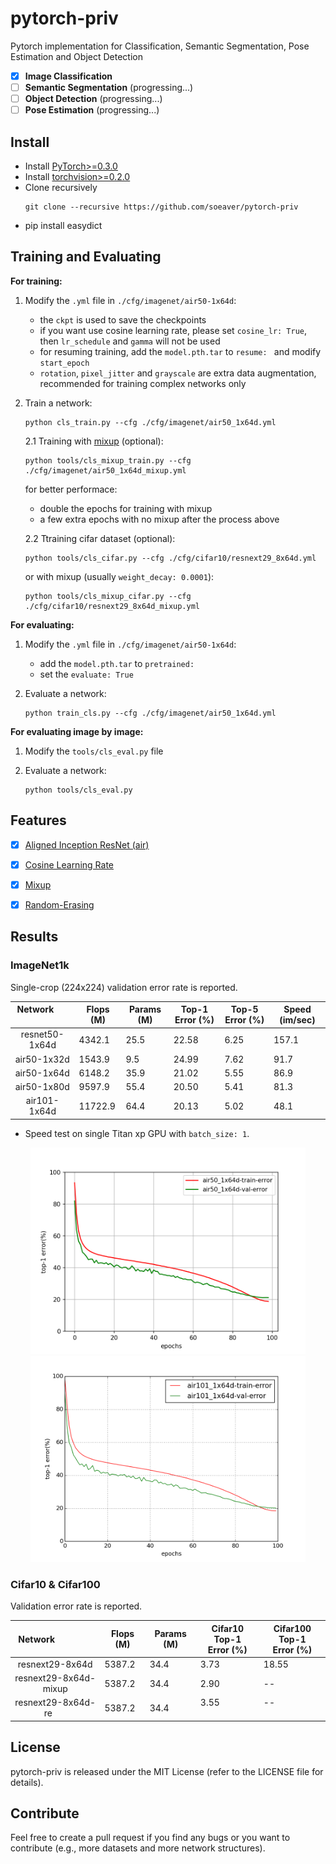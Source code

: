 # pytorch-priv
Pytorch implementation for Classification, Semantic Segmentation, Pose Estimation and Object Detection
- [x] **Image Classification**
- [ ] **Semantic Segmentation** (progressing...)
- [ ] **Object Detection** (progressing...)
- [ ] **Pose Estimation** (progressing...)

## Install
* Install [PyTorch>=0.3.0](http://pytorch.org/)
* Install [torchvision>=0.2.0](http://pytorch.org/)
* Clone recursively
  ```
  git clone --recursive https://github.com/soeaver/pytorch-priv
  ```
* pip install easydict


## Training and Evaluating

**For training:**
1. Modify the `.yml` file in `./cfg/imagenet/air50-1x64d`:
   * the `ckpt` is used to save the checkpoints
   * if you want use cosine learning rate, please set `cosine_lr: True`, then `lr_schedule` and `gamma` will not be used
   * for resuming training, add the `model.pth.tar` to `resume: ` and modify `start_epoch`
   * `rotation`, `pixel_jitter` and `grayscale` are extra data augmentation, recommended for training complex networks only
   
2. Train a network:
     ```
     python cls_train.py --cfg ./cfg/imagenet/air50_1x64d.yml 
     ```
     
    2.1 Training with [mixup](https://arxiv.org/pdf/1710.09412.pdf) (optional):
     ```
     python tools/cls_mixup_train.py --cfg ./cfg/imagenet/air50_1x64d_mixup.yml 
     ```
     for better performace:
     * double the epochs for training with mixup 
     * a few extra epochs with no mixup after the process above

    2.2 Ttraining cifar dataset (optional):
     ```
     python tools/cls_cifar.py --cfg ./cfg/cifar10/resnext29_8x64d.yml
     ```
     or with mixup (usually `weight_decay: 0.0001`):
     ```
     python tools/cls_mixup_cifar.py --cfg ./cfg/cifar10/resnext29_8x64d_mixup.yml
     ```

**For evaluating:**
1. Modify the `.yml` file in `./cfg/imagenet/air50-1x64d`:
   * add the `model.pth.tar` to `pretrained: `
   * set the `evaluate: True`
   
2. Evaluate a network:
     ```
     python train_cls.py --cfg ./cfg/imagenet/air50_1x64d.yml 
     ```
     
**For evaluating image by image:**
1. Modify the `tools/cls_eval.py` file
   
2. Evaluate a network:
     ```
     python tools/cls_eval.py
     ```


## Features
- [x] [Aligned Inception ResNet (air)](https://arxiv.org/abs/1703.06211)
- [x] [Cosine Learning Rate](https://arxiv.org/pdf/1707.06990.pdf) 
- [x] [Mixup](https://arxiv.org/pdf/1710.09412.pdf)
- [x] [Random-Erasing](https://arxiv.org/pdf/1708.04896.pdf)


## Results

### ImageNet1k
Single-crop (224x224) validation error rate is reported. 

| Network                 | Flops (M) | Params (M) | Top-1 Error (%) | Top-5 Error (%) | Speed (im/sec) |
| :---------------------: | --------- |----------- | --------------- | --------------- | -------------- |
| resnet50-1x64d          | 4342.1    | 25.5       | 22.58           | 6.25            | 157.1          |
| air50-1x32d             | 1543.9    | 9.5        | 24.99           | 7.62            | 91.7           |
| air50-1x64d             | 6148.2    | 35.9       | 21.02           | 5.55            | 86.9           |
| air50-1x80d             | 9597.9    | 55.4       | 20.50           | 5.41            | 81.3           |
| air101-1x64d            | 11722.9   | 64.4       | 20.13           | 5.02            | 48.1           |

- Speed test on single Titan xp GPU with `batch_size: 1`.

<div align='center'>
  <img src='utils/data/images/air50_1x64d_curve.png' height='330px'>
  <img src='utils/data/images/air101_1x64d_curve.png' height='330px'>
</div> 


### Cifar10 & Cifar100
Validation error rate is reported. 

| Network                  | Flops (M) | Params (M) | Cifar10 Top-1<br/>Error (%) | Cifar100 Top-1<br/>Error (%) |
| :----------------------: | --------- |----------- | --------------------------- | ---------------------------- |
| resnext29-8x64d          | 5387.2    | 34.4       | 3.73                        | 18.55                        |
| resnext29-8x64d-mixup    | 5387.2    | 34.4       | 2.90                        | --                           |
| resnext29-8x64d-re       | 5387.2    | 34.4       | 3.55                        | --                           |


## License

pytorch-priv is released under the MIT License (refer to the LICENSE file for details).


## Contribute
Feel free to create a pull request if you find any bugs or you want to contribute (e.g., more datasets and more network structures).
